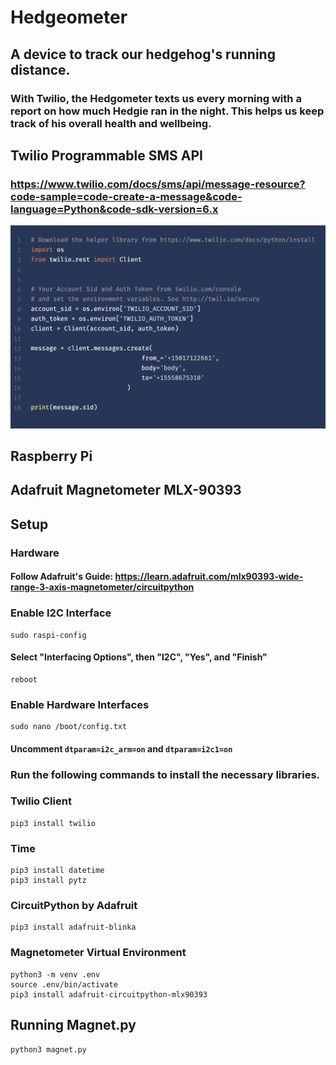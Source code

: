 # Hedgeometer
## A device to track our hedgehog's running distance. 
### With Twilio, the Hedgometer texts us every morning with a report on how much Hedgie ran in the night. This helps us keep track of his overall health and wellbeing.

## Twilio Programmable SMS API
### https://www.twilio.com/docs/sms/api/message-resource?code-sample=code-create-a-message&code-language=Python&code-sdk-version=6.x

![Create message with Twilio](https://github.com/mugelstad/hedgeometer/blob/master/readme-content/create-message.jpg?raw=true)

## Raspberry Pi

## Adafruit Magnetometer MLX-90393

## Setup
### Hardware
#### Follow Adafruit's Guide: https://learn.adafruit.com/mlx90393-wide-range-3-axis-magnetometer/circuitpython

### Enable I2C Interface
```
sudo raspi-config
```
#### Select "Interfacing Options", then "I2C", "Yes", and "Finish"
```
reboot
```
### Enable Hardware Interfaces
```
sudo nano /boot/config.txt
```
#### Uncomment ```dtparam=i2c_arm=on``` and ```dtparam=i2c1=on```

### Run the following commands to install the necessary libraries.
### Twilio Client
```
pip3 install twilio
```
### Time
```
pip3 install datetime
pip3 install pytz
```
### CircuitPython by Adafruit
```
pip3 install adafruit-blinka
```
### Magnetometer Virtual Environment
```
python3 -m venv .env
source .env/bin/activate
pip3 install adafruit-circuitpython-mlx90393
```
## Running Magnet.py
```
python3 magnet.py
```

